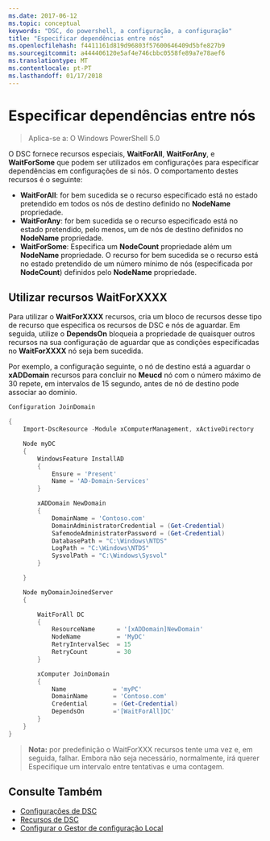 ```yaml
---
ms.date: 2017-06-12
ms.topic: conceptual
keywords: "DSC, do powershell, a configuração, a configuração"
title: "Especificar dependências entre nós"
ms.openlocfilehash: f4411161d819d96803f57600646409d5bfe827b9
ms.sourcegitcommit: a444406120e5af4e746cbbc0558fe89a7e78aef6
ms.translationtype: MT
ms.contentlocale: pt-PT
ms.lasthandoff: 01/17/2018
---
```

# <a name="specifying-cross-node-dependencies"></a>Especificar dependências entre nós

> Aplica-se a: O Windows PowerShell 5.0

O DSC fornece recursos especiais, **WaitForAll**, **WaitForAny**, e **WaitForSome** que podem ser utilizados em configurações para especificar dependências em configurações de si nós. O comportamento destes recursos é o seguinte:

* **WaitForAll**: for bem sucedida se o recurso especificado está no estado pretendido em todos os nós de destino definido no **NodeName** propriedade.
* **WaitForAny**: for bem sucedida se o recurso especificado está no estado pretendido, pelo menos, um de nós de destino definidos no **NodeName** propriedade.
* **WaitForSome**: Especifica um **NodeCount** propriedade além um **NodeName** propriedade. O recurso for bem sucedida se o recurso está no estado pretendido de um número mínimo de nós (especificada por **NodeCount**) definidos pelo **NodeName** propriedade. 

## <a name="using-waitforxxxx-resources"></a>Utilizar recursos WaitForXXXX

Para utilizar o **WaitForXXXX** recursos, cria um bloco de recursos desse tipo de recurso que especifica os recursos de DSC e nós de aguardar. Em seguida, utilize o **DependsOn** bloqueia a propriedade de quaisquer outros recursos na sua configuração de aguardar que as condições especificadas no **WaitForXXXX** nó seja bem sucedida.

Por exemplo, a configuração seguinte, o nó de destino está a aguardar o **xADDomain** recursos para concluir no **Meucd** nó com o número máximo de 30 repete, em intervalos de 15 segundo, antes de nó de destino pode associar ao domínio.

```powershell
Configuration JoinDomain

{
    Import-DscResource -Module xComputerManagement, xActiveDirectory

    Node myDC
    {
        WindowsFeature InstallAD
        {
            Ensure = 'Present' 
            Name = 'AD-Domain-Services' 
        }

        xADDomain NewDomain 
        { 
            DomainName = 'Contoso.com'            
            DomainAdministratorCredential = (Get-Credential)
            SafemodeAdministratorPassword = (Get-Credential)
            DatabasePath = "C:\Windows\NTDS"
            LogPath = "C:\Windows\NTDS"
            SysvolPath = "C:\Windows\Sysvol"
        }

    }

    Node myDomainJoinedServer
    {

        WaitForAll DC
        {
            ResourceName      = '[xADDomain]NewDomain'
            NodeName          = 'MyDC'
            RetryIntervalSec  = 15
            RetryCount        = 30
        }

        xComputer JoinDomain
        {
            Name             = 'myPC'
            DomainName       = 'Contoso.com'
            Credential       = (Get-Credential)
            DependsOn        ='[WaitForAll]DC'
        }
    }
}
```

>**Nota:** por predefinição o WaitForXXX recursos tente uma vez e, em seguida, falhar. Embora não seja necessário, normalmente, irá querer Especifique um intervalo entre tentativas e uma contagem.

## <a name="see-also"></a>Consulte Também
* [Configurações de DSC](configurations.md)
* [Recursos de DSC](resources.md)
* [Configurar o Gestor de configuração Local](metaConfig.md)

